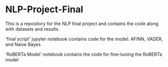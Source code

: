 # NLP-Project-Final
This is a repository for the NLP final project and contains the code along with datasets and results.


'final script' jupyter notebook contains code for the model: AFINN, VADER, and Naive Bayes

'RoBERTa Model' notebook contains the code for fine-tuning the RoBERTa model
